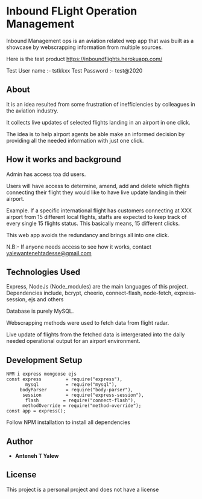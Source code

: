 # Inbound FLight Operation Management

Inbound Management ops is an aviation related wep app that was built as a showcase by webscrapping information from multiple sources.

Here is the test product https://inboundflights.herokuapp.com/

Test User name :- tstkkxx
Test Password :- test@2020

## About

It is an idea resulted from some frustration of inefficiencies by colleagues in the aviation industry.

It collects live updates of selected flights landing in an airport in one click.

The idea is to help airport agents be able make an informed decision by providing all the needed information with just one click.

## How it works and background

Admin has access toa dd users.

Users will have access to determine, amend, add and delete which flights connecting their flight they would like to have live update landing in their airport.

Example. If a specific international flight has customers connecting at XXX airport from 15 different local flights, staffs are expected to keep track of every single 15 flights status. This basically means, 15 different clicks.

This web app avoids the redundancy and brings all into one click.

N.B:- If anyone needs access to see how it works, contact yalewantenehtadesse@gmail.com

## Technologies Used

Express, NodeJs (Node_modules) are the main languages of this project.
Dependencies include, bcrypt, cheerio, connect-flash, node-fetch, express-session, ejs and others

Database is purely MySQL.

Webscrapping methods were used to fetch data from flight radar.

Live update of flights from the fetched data is intergerated into the daily needed operational output for an airport environment.

## Development Setup

```
NPM i express mongoose ejs
const express         = require("express"),
       mysql          = require("mysql"),
     bodyParser       = require("body-parser"),
      session         = require("express-session"),
       flash         = require("connect-flash"),
      methodOverride = require("method-override");
const app = express();

```

Follow NPM installation to install all dependencies

## Author

- **Anteneh T Yalew**

## License

This project is a personal project and does not have a license

